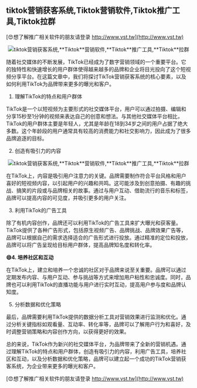 ## **tiktok营销获客系统,**Tiktok**营销软件,**Tiktok**推广工具,**Tiktok**拉群**

[😍想了解推广相关软件的朋友请登录 http://www.vst.tw](http://www.vst.tw)

 <center><img src="https://vst.tw/MP4/tuiguang/png/4.png" alt="tiktok营销获客系统,**Tiktok**营销软件,**Tiktok**推广工具,**Tiktok**拉群"></center>

随着社交媒体的不断发展，TikTok已经成为了数字营销领域的一个重要平台。它的独特性和快速增长的用户群体使得越来越多的品牌和企业将目光投向了这个短视频分享平台。在这篇文章中，我们将探讨TikTok营销获客系统的核心要素，以及如何利用TikTok为品牌带来更多的曝光和客户。

1. 理解TikTok的特点和用户群体

TikTok是一个以短视频为主要形式的社交媒体平台，用户可以通过拍摄、编辑和分享15秒至1分钟的视频来表达自己的创意和想法。与其他社交媒体平台相比，TikTok的用户群体主要是年轻人，尤其是年龄在18到34岁之间的用户占据了绝大多数。这个年龄段的用户通常具有较高的消费能力和社交影响力，因此成为了很多品牌追逐的目标。

2. 创造有吸引力的内容

 <center><img src="https://vst.tw/MP4/tuiguang/png/5.png" alt="tiktok营销获客系统,**Tiktok**营销软件,**Tiktok**推广工具,**Tiktok**拉群"></center>

在TikTok上，内容是吸引用户注意力的关键。品牌需要制作符合平台风格和用户喜好的短视频内容，以引起用户的兴趣和共鸣。这可能涉及到创意拍摄、有趣的挑战、搞笑的片段或与品牌相关的故事。通过与用户互动、借助流行的音乐和标签，品牌可以提高内容的可见度，并吸引更多的用户关注。

3. 利用TikTok的广告工具

除了有机内容创作，品牌还可以利用TikTok的广告工具来扩大曝光和获客量。TikTok提供了各种广告形式，包括原生视频广告、品牌挑战、品牌效果广告等，品牌可以根据自己的需求选择适合的广告形式进行投放。通过精准的定位和投放，品牌可以将广告呈现给目标用户群体，提高品牌知名度和转化率。

**😄4. 培养社区和互动**

在TikTok上，建立和培养一个忠诚的社区对于品牌来说至关重要。品牌可以通过定期发布内容、与用户互动、参与挑战等方式来增加用户粘性和忠诚度。同时，品牌也可以利用TikTok的直播功能与用户进行实时互动，提高用户参与度和品牌认知度。

5. 分析数据和优化策略

最后，品牌需要利用TikTok提供的数据分析工具对营销效果进行监测和优化。通过分析关键指标如观看量、互动率、转化率等，品牌可以了解用户行为和喜好，及时调整营销策略和内容创作方向，以获得更好的效果。

总的来说，TikTok作为新兴的社交媒体平台，为品牌带来了全新的营销机遇。通过理解TikTok的特点和用户群体，创造有吸引力的内容，利用广告工具，培养社区和互动，以及分析数据和优化策略，品牌可以建立起一个成功的TikTok营销获客系统，为企业带来更多的曝光和客户。

[😍想了解推广相关软件的朋友请登录 http://www.vst.tw](http://www.vst.tw)




